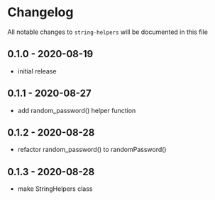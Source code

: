 # Changelog

All notable changes to `string-helpers` will be documented in this file

## 0.1.0 - 2020-08-19
- initial release


## 0.1.1 - 2020-08-27
- add random_password() helper function


## 0.1.2 - 2020-08-28
- refactor random_password() to randomPassword()


## 0.1.3 - 2020-08-28
- make StringHelpers class
